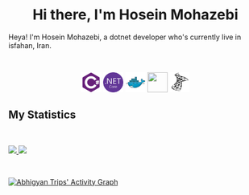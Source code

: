 <h1 align="center">
  <b>Hi there, I'm Hosein Mohazebi</b>
</h1>

Heya! I'm Hosein Mohazebi, a dotnet developer who's currently live in isfahan, Iran.

<br>

<p>
<div align="center">
  <img src="https://github.com/devicons/devicon/blob/master/icons/csharp/csharp-plain.svg" width="40" height="40">
    <img src="https://github.com/devicons/devicon/blob/master/icons/dotnetcore/dotnetcore-original.svg" width="40" height="40">
  <img src="https://github.com/devicons/devicon/blob/master/icons/docker/docker-original.svg" width="40" height="40">
  <img src="https://raw.githubusercontent.com/jmnote/z-icons/master/svg/javascript.svg" width="40" height="40">
  <img src="https://raw.githubusercontent.com/devicons/devicon/master/icons/microsoftsqlserver/microsoftsqlserver-plain.svg" width="40" height="40">
</div>
</p>

## My Statistics

<br/>
<p align="left">
  <a href="https://abhigyantrips.dev/">
  <img width="49.5%" src="https://github-readme-stats.vercel.app/api?username=hoseinmohazebi&show_icons=true&theme=gruvbox&hide_border=true" />
    <img width="49.5%" src="https://github-readme-streak-stats.herokuapp.com/?user=hoseinmohazebi&theme=gruvbox&hide_border=true" />
  </a>
</p>
<br>

[![Abhigyan Trips' Activity Graph](https://activity-graph.herokuapp.com/graph?username=hoseinmohazebi&custom_title=Abhigyan%20Trips's%20Contribution%20Graph&theme=gruvbox&bg_color=282828&hide_border=true&line=d1a01f&point=c58545)](https://abhigyantrips.dev)

